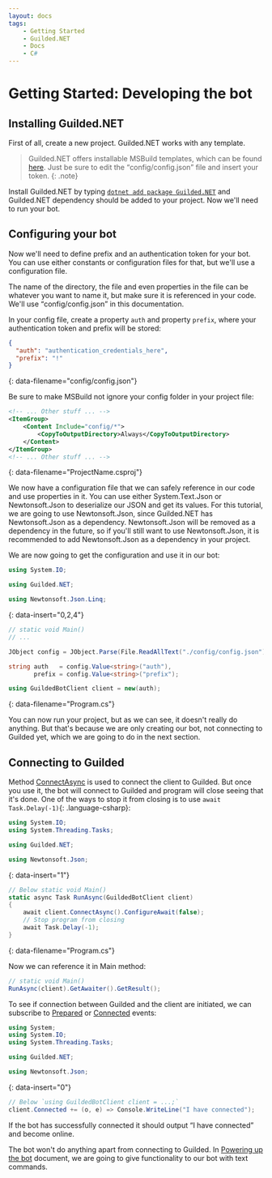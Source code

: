 ```yaml
---
layout: docs
tags:
    - Getting Started
    - Guilded.NET
    - Docs
    - C#
---
```


# Getting Started: Developing the bot

## Installing Guilded.NET

First of all, create a new project. Guilded.NET works with any template.

> Guilded.NET offers installable MSBuild templates, which can be found [here](https://www.nuget.org/packages/Guilded.NET.Templates/). Just be sure to edit the <q>config/config.json</q> file and insert your token.
{: .note}

Install Guilded.NET by typing [`dotnet add package Guilded.NET`](https://github.com/Guilded-NET/Guilded.NET.Templates) and Guilded.NET dependency should be added to your project. Now we'll need to run your bot.

## Configuring your bot

Now we'll need to define prefix and an authentication token for your bot. You can use either constants or configuration files for that, but we'll use a configuration file.

The name of the directory, the file and even properties in the file can be whatever you want to name it, but make sure it is referenced in your code. We'll use <q>config/config.json</q> in this documentation.

In your config file, create a property `auth` and property `prefix`, where your authentication token and prefix will be stored:

```json
{
  "auth": "authentication_credentials_here",
  "prefix": "!"
}
```
{: data-filename="config/config.json"}

Be sure to make MSBuild not ignore your config folder in your project file:

```xml
<!-- ... Other stuff ... -->
<ItemGroup>
    <Content Include="config/*">
        <CopyToOutputDirectory>Always</CopyToOutputDirectory>
    </Content>
</ItemGroup>
<!-- ... Other stuff ... -->
```
{: data-filename="ProjectName.csproj"}

We now have a configuration file that we can safely reference in our code and use properties in it. You can use either System.Text.Json or Newtonsoft.Json to deserialize our JSON and get its values. For this tutorial, we are going to use Newtonsoft.Json, since Guilded.NET has Newtonsoft.Json as a dependency. Newtonsoft.Json will be removed as a dependency in the future, so if you'll still want to use Newtonsoft.Json, it is recommended to add Newtonsoft.Json as a dependency in your project.

We are now going to get the configuration and use it in our bot:

```csharp
using System.IO;

using Guilded.NET;

using Newtonsoft.Json.Linq;
```
{: data-insert="0,2,4"}

```csharp
// static void Main()
// ...

JObject config = JObject.Parse(File.ReadAllText("./config/config.json"));

string auth   = config.Value<string>("auth"),
       prefix = config.Value<string>("prefix");

using GuildedBotClient client = new(auth);
```
{: data-filename="Program.cs"}

You can now run your project, but as we can see, it doesn't really do anything. But that's because we are only creating our bot, not connecting to Guilded yet, which we are going to do in the next section.

## Connecting to Guilded

Method [ConnectAsync](/references/BaseGuildedClient_ConnectAsync()) is used to connect the client to Guilded. But once you use it, the bot will connect to Guilded and program will close seeing that it's done. One of the ways to stop it from closing is to use `await Task.Delay(-1)`{: .language-csharp}:

```csharp
using System.IO;
using System.Threading.Tasks;

using Guilded.NET;

using Newtonsoft.Json;
```
{: data-insert="1"}

```csharp
// Below static void Main()
static async Task RunAsync(GuildedBotClient client)
{
    await client.ConnectAsync().ConfigureAwait(false);
    // Stop program from closing
    await Task.Delay(-1);
}
```
{: data-filename="Program.cs"}

Now we can reference it in Main method:

```csharp
// static void Main()
RunAsync(client).GetAwaiter().GetResult();
```

To see if connection between Guilded and the client are initiated, we can subscribe to [Prepared](/references/AbstractGuildedClient_Prepared) or [Connected](/references/BaseGuildedClient_Connected) events:

```csharp
using System;
using System.IO;
using System.Threading.Tasks;

using Guilded.NET;

using Newtonsoft.Json;
```
{: data-insert="0"}

```csharp
// Below `using GuildedBotClient client = ...;`
client.Connected += (o, e) => Console.WriteLine("I have connected");
```

If the bot has successfully connected it should output <q>I have connected</q> and become online.

The bot won't do anything apart from connecting to Guilded. In [Powering up the bot](./powering-bot) document, we are going to give functionality to our bot with text commands.